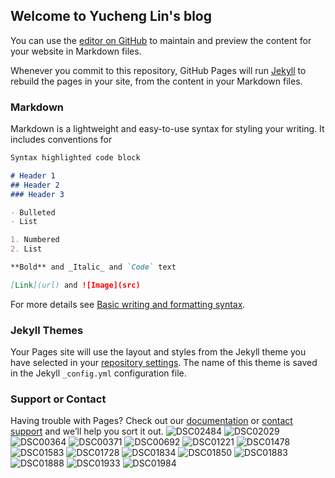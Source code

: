 ## Welcome to Yucheng Lin's blog

You can use the [editor on GitHub](https://github.com/jamespcasas/jamespcasas.github.io/edit/main/README.md) to maintain and preview the content for your website in Markdown files.

Whenever you commit to this repository, GitHub Pages will run [Jekyll](https://jekyllrb.com/) to rebuild the pages in your site, from the content in your Markdown files.

### Markdown

Markdown is a lightweight and easy-to-use syntax for styling your writing. It includes conventions for

```markdown
Syntax highlighted code block

# Header 1
## Header 2
### Header 3

- Bulleted
- List

1. Numbered
2. List

**Bold** and _Italic_ and `Code` text

[Link](url) and ![Image](src)
```

For more details see [Basic writing and formatting syntax](https://docs.github.com/en/github/writing-on-github/getting-started-with-writing-and-formatting-on-github/basic-writing-and-formatting-syntax).

### Jekyll Themes

Your Pages site will use the layout and styles from the Jekyll theme you have selected in your [repository settings](https://github.com/jamespcasas/jamespcasas.github.io/settings/pages). The name of this theme is saved in the Jekyll `_config.yml` configuration file.

### Support or Contact

Having trouble with Pages? Check out our [documentation](https://docs.github.com/categories/github-pages-basics/) or [contact support](https://support.github.com/contact) and we’ll help you sort it out.
![DSC02484](https://user-images.githubusercontent.com/100293348/155337503-f215ac36-36cc-4a46-a971-42d69a3ba0da.JPG)
![DSC02029](https://user-images.githubusercontent.com/100293348/155338156-49e8af70-5e20-4f0b-b34b-a4bcba801aa5.JPG)
![DSC00364](https://user-images.githubusercontent.com/100293348/155339106-52acd0eb-f740-446f-9145-67e010c41af8.JPG)
![DSC00371](https://user-images.githubusercontent.com/100293348/155339232-0b6b5022-ad53-496b-9170-818ccc188aef.JPG)
![DSC00692](https://user-images.githubusercontent.com/100293348/155339418-78118f60-0f34-4f85-b0e7-3e1712e010fb.JPG)
![DSC01221](https://user-images.githubusercontent.com/100293348/155339762-5d3e1162-d012-44ec-9faf-3b8d6ec8a06f.JPG)
![DSC01478](https://user-images.githubusercontent.com/100293348/155339873-a25c1f84-f9b6-4e72-a8e9-8c7ac5a00d87.JPG)
![DSC01583](https://user-images.githubusercontent.com/100293348/155339960-33cbf4e4-9a65-46b1-b172-e1336e798883.JPG)
![DSC01728](https://user-images.githubusercontent.com/100293348/155340112-a7a32273-0adb-4982-b04f-345d93648f34.JPG)
![DSC01834](https://user-images.githubusercontent.com/100293348/155340256-7472b046-b97c-4133-9977-9c2d572fd548.JPG)
![DSC01850](https://user-images.githubusercontent.com/100293348/155340305-60651f56-6d92-43b0-861a-209c9583945c.JPG)
![DSC01883](https://user-images.githubusercontent.com/100293348/155340358-7df8f42b-4867-4e68-b79d-305b96689a7b.JPG)
![DSC01888](https://user-images.githubusercontent.com/100293348/155340437-821f2688-8d98-4d7f-952b-c3c7c31648d4.JPG)
![DSC01933](https://user-images.githubusercontent.com/100293348/155340573-daf13201-2a72-4c17-b580-39274e5a2bcb.JPG)
![DSC01984](https://user-images.githubusercontent.com/100293348/155340623-d94bc2a4-07dc-4296-86c0-d4f523a1aed3.JPG)






